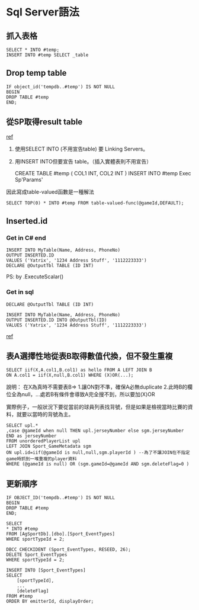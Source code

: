 # Sql Server語法

## 抓入表格

    SELECT * INTO #temp;
    INSERT INTO #temp SELECT _table

## Drop temp table

    IF object_id('tempdb..#temp') IS NOT NULL
    BEGIN
    DROP TABLE #temp
    END;

## 從SP取得result table

[ref](https://stackoverflow.com/questions/653714/insert-results-of-a-stored-procedure-into-a-temporary-table)

1. 使用SELECT INTO (不用宣告table) 要 Linking Servers。
2. 用INSERT INTO但要宣告 table。（插入實體表則不用宣告）

    CREATE TABLE #temp
    (
        COL1 INT,
        COL2 INT
    )
    INSERT INTO #temp Exec Sp'Params'

因此寫成table-valued函數是一種解法

    SELECT TOP(0) * INTO #temp FROM table-valued-func(@gameId,DEFAULT);

## Inserted.id

### Get in C# end

    INSERT INTO MyTable(Name, Address, PhoneNo)
    OUTPUT INSERTED.ID
    VALUES ('Yatrix', '1234 Address Stuff', '1112223333')
    DECLARE @OutputTbl TABLE (ID INT)

PS: by .ExecuteScalar()

### Get in sql

    DECLARE @OutputTbl TABLE (ID INT)

    INSERT INTO MyTable(Name, Address, PhoneNo)
    OUTPUT INSERTED.ID INTO @OutputTbl(ID)
    VALUES ('Yatrix', '1234 Address Stuff', '1112223333')

[ref](https://stackoverflow.com/questions/10999396/how-do-i-use-an-insert-statements-output-clause-to-get-the-identity-value/10999467#10999467)

## 表A選擇性地從表B取得數值代換，但不發生重複

    SELECT iif(X,A.col1,B.col1) as hello FROM A LEFT JOIN B 
    ON A.col1 = iif(X,null,B.col1) WHERE (X)OR(...);

說明：
在X為真時不需要表B=>
    1.讓ON對不準，確保A必無duplicate
    2.此時B的欄位全為null，...處若B有條件會導致A完全搜不到，所以要加(X)OR

實際例子，一般狀況下要從當前的球員列表找背號，但是如果是檢視當時比賽的資料，就要以當時的背號為主。

    SELECT upl.*
    ,case @gameId when null THEN upl.jerseyNumber else sgm.jerseyNumber END as jerseyNumber 
    FROM unorderedPlayerList upl
    LEFT JOIN Sport_GameMetadata sgm 
    ON upl.id=iif(@gameId is null,null,sgm.playerId ) --為了不讓JOIN在不指定game時抓到一堆重複的player資料
    WHERE (@gameId is null) OR (sgm.gameId=@gameId AND sgm.deleteFlag=0 )

## 更新順序

    IF OBJECT_ID('tempdb..#temp') IS NOT NULL
    BEGIN
    DROP TABLE #temp
    END;

    SELECT
    * INTO #temp
    FROM [AgSportDb].[dbo].[Sport_EventTypes]
    WHERE sportTypeId = 2;

    DBCC CHECKIDENT (Sport_EventTypes, RESEED, 26);
    DELETE Sport_EventTypes
    WHERE sportTypeId = 2;

    INSERT INTO [Sport_EventTypes]
    SELECT
        [sportTypeId],
        ...
        [deleteFlag]
    FROM #temp
    ORDER BY emitterId, displayOrder;
